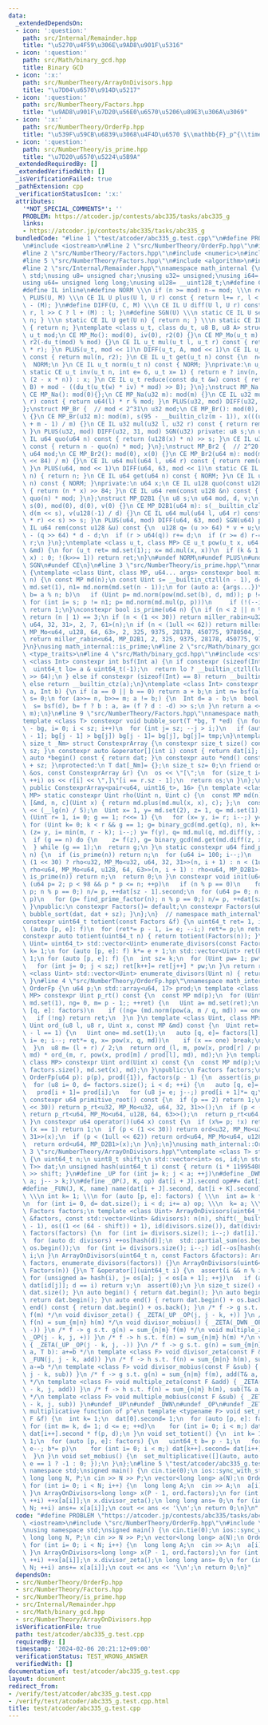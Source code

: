 ```yaml
---
data:
  _extendedDependsOn:
  - icon: ':question:'
    path: src/Internal/Remainder.hpp
    title: "\u5270\u4F59\u306E\u9AD8\u901F\u5316"
  - icon: ':question:'
    path: src/Math/binary_gcd.hpp
    title: Binary GCD
  - icon: ':x:'
    path: src/NumberTheory/ArrayOnDivisors.hpp
    title: "\u7D04\u6570\u914D\u5217"
  - icon: ':question:'
    path: src/NumberTheory/Factors.hpp
    title: "\u9AD8\u901F\u7D20\u56E0\u6570\u5206\u89E3\u306A\u3069"
  - icon: ':x:'
    path: src/NumberTheory/OrderFp.hpp
    title: "\u539F\u59CB\u6839\u3068\u4F4D\u6570 $\\mathbb{F}_p^{\\times}$"
  - icon: ':question:'
    path: src/NumberTheory/is_prime.hpp
    title: "\u7D20\u6570\u5224\u5B9A"
  _extendedRequiredBy: []
  _extendedVerifiedWith: []
  _isVerificationFailed: true
  _pathExtension: cpp
  _verificationStatusIcon: ':x:'
  attributes:
    '*NOT_SPECIAL_COMMENTS*': ''
    PROBLEM: https://atcoder.jp/contests/abc335/tasks/abc335_g
    links:
    - https://atcoder.jp/contests/abc335/tasks/abc335_g
  bundledCode: "#line 1 \"test/atcoder/abc335_g.test.cpp\"\n#define PROBLEM \"https://atcoder.jp/contests/abc335/tasks/abc335_g\"\
    \n#include <iostream>\n#line 2 \"src/NumberTheory/OrderFp.hpp\"\n#include <array>\n\
    #line 2 \"src/NumberTheory/Factors.hpp\"\n#include <numeric>\n#include <cassert>\n\
    #line 5 \"src/NumberTheory/Factors.hpp\"\n#include <algorithm>\n#include <vector>\n\
    #line 2 \"src/Internal/Remainder.hpp\"\nnamespace math_internal {\nusing namespace\
    \ std;\nusing u8= unsigned char;\nusing u32= unsigned;\nusing i64= long long;\n\
    using u64= unsigned long long;\nusing u128= __uint128_t;\n#define CE constexpr\n\
    #define IL inline\n#define NORM \\\n if (n >= mod) n-= mod; \\\n return n\n#define\
    \ PLUS(U, M) \\\n CE IL U plus(U l, U r) const { return l+= r, l < (M) ? l : l\
    \ - (M); }\n#define DIFF(U, C, M) \\\n CE IL U diff(U l, U r) const { return l-=\
    \ r, l >> C ? l + (M) : l; }\n#define SGN(U) \\\n static CE IL U set(U n) { return\
    \ n; } \\\n static CE IL U get(U n) { return n; } \\\n static CE IL U norm(U n)\
    \ { return n; }\ntemplate <class u_t, class du_t, u8 B, u8 A> struct MP_Mo {\n\
    \ u_t mod;\n CE MP_Mo(): mod(0), iv(0), r2(0) {}\n CE MP_Mo(u_t m): mod(m), iv(inv(m)),\
    \ r2(-du_t(mod) % mod) {}\n CE IL u_t mul(u_t l, u_t r) const { return reduce(du_t(l)\
    \ * r); }\n PLUS(u_t, mod << 1)\n DIFF(u_t, A, mod << 1)\n CE IL u_t set(u_t n)\
    \ const { return mul(n, r2); }\n CE IL u_t get(u_t n) const {\n  n= reduce(n);\n\
    \  NORM;\n }\n CE IL u_t norm(u_t n) const { NORM; }\nprivate:\n u_t iv, r2;\n\
    \ static CE u_t inv(u_t n, int e= 6, u_t x= 1) { return e ? inv(n, e - 1, x *\
    \ (2 - x * n)) : x; }\n CE IL u_t reduce(const du_t &w) const { return u_t(w >>\
    \ B) + mod - ((du_t(u_t(w) * iv) * mod) >> B); }\n};\nstruct MP_Na {\n u32 mod;\n\
    \ CE MP_Na(): mod(0){};\n CE MP_Na(u32 m): mod(m) {}\n CE IL u32 mul(u32 l, u32\
    \ r) const { return u64(l) * r % mod; }\n PLUS(u32, mod) DIFF(u32, 31, mod) SGN(u32)\n\
    };\nstruct MP_Br {  // mod < 2^31\n u32 mod;\n CE MP_Br(): mod(0), s(0), x(0)\
    \ {}\n CE MP_Br(u32 m): mod(m), s(95 - __builtin_clz(m - 1)), x(((u128(1) << s)\
    \ + m - 1) / m) {}\n CE IL u32 mul(u32 l, u32 r) const { return rem(u64(l) * r);\
    \ }\n PLUS(u32, mod) DIFF(u32, 31, mod) SGN(u32) private: u8 s;\n u64 x;\n CE\
    \ IL u64 quo(u64 n) const { return (u128(x) * n) >> s; }\n CE IL u32 rem(u64 n)\
    \ const { return n - quo(n) * mod; }\n};\nstruct MP_Br2 {  // 2^20 < mod <= 2^41\n\
    \ u64 mod;\n CE MP_Br2(): mod(0), x(0) {}\n CE MP_Br2(u64 m): mod(m), x((u128(1)\
    \ << 84) / m) {}\n CE IL u64 mul(u64 l, u64 r) const { return rem(u128(l) * r);\
    \ }\n PLUS(u64, mod << 1)\n DIFF(u64, 63, mod << 1)\n static CE IL u64 set(u64\
    \ n) { return n; }\n CE IL u64 get(u64 n) const { NORM; }\n CE IL u64 norm(u64\
    \ n) const { NORM; }\nprivate:\n u64 x;\n CE IL u128 quo(const u128 &n) const\
    \ { return (n * x) >> 84; }\n CE IL u64 rem(const u128 &n) const { return n -\
    \ quo(n) * mod; }\n};\nstruct MP_D2B1 {\n u8 s;\n u64 mod, d, v;\n CE MP_D2B1():\
    \ s(0), mod(0), d(0), v(0) {}\n CE MP_D2B1(u64 m): s(__builtin_clzll(m)), mod(m),\
    \ d(m << s), v(u128(-1) / d) {}\n CE IL u64 mul(u64 l, u64 r) const { return rem((u128(l)\
    \ * r) << s) >> s; }\n PLUS(u64, mod) DIFF(u64, 63, mod) SGN(u64) private: CE\
    \ IL u64 rem(const u128 &u) const {\n  u128 q= (u >> 64) * v + u;\n  u64 r= u64(u)\
    \ - (q >> 64) * d - d;\n  if (r > u64(q)) r+= d;\n  if (r >= d) r-= d;\n  return\
    \ r;\n }\n};\ntemplate <class u_t, class MP> CE u_t pow(u_t x, u64 k, const MP\
    \ &md) {\n for (u_t ret= md.set(1);; x= md.mul(x, x))\n  if (k & 1 ? ret= md.mul(ret,\
    \ x) : 0; !(k>>= 1)) return ret;\n}\n#undef NORM\n#undef PLUS\n#undef DIFF\n#undef\
    \ SGN\n#undef CE\n}\n#line 3 \"src/NumberTheory/is_prime.hpp\"\nnamespace math_internal\
    \ {\ntemplate <class Uint, class MP, u64... args> constexpr bool miller_rabin(Uint\
    \ n) {\n const MP md(n);\n const Uint s= __builtin_ctzll(n - 1), d= n >> s, one=\
    \ md.set(1), n1= md.norm(md.set(n - 1));\n for (auto a: {args...})\n  if (Uint\
    \ b= a % n; b)\n   if (Uint p= md.norm(pow(md.set(b), d, md)); p != one)\n   \
    \ for (int i= s; p != n1; p= md.norm(md.mul(p, p)))\n     if (!(--i)) return 0;\n\
    \ return 1;\n}\nconstexpr bool is_prime(u64 n) {\n if (n < 2 || n % 6 % 4 != 1)\
    \ return (n | 1) == 3;\n if (n < (1 << 30)) return miller_rabin<u32, MP_Mo<u32,\
    \ u64, 32, 31>, 2, 7, 61>(n);\n if (n < (1ull << 62)) return miller_rabin<u64,\
    \ MP_Mo<u64, u128, 64, 63>, 2, 325, 9375, 28178, 450775, 9780504, 1795265022>(n);\n\
    \ return miller_rabin<u64, MP_D2B1, 2, 325, 9375, 28178, 450775, 9780504, 1795265022>(n);\n\
    }\n}\nusing math_internal::is_prime;\n#line 2 \"src/Math/binary_gcd.hpp\"\n#include\
    \ <type_traits>\n#line 4 \"src/Math/binary_gcd.hpp\"\n#include <cstdint>\ntemplate\
    \ <class Int> constexpr int bsf(Int a) {\n if constexpr (sizeof(Int) == 16) {\n\
    \  uint64_t lo= a & uint64_t(-1);\n  return lo ? __builtin_ctzll(lo) : 64 + __builtin_ctzll(a\
    \ >> 64);\n } else if constexpr (sizeof(Int) == 8) return __builtin_ctzll(a);\n\
    \ else return __builtin_ctz(a);\n}\ntemplate <class Int> constexpr Int binary_gcd(Int\
    \ a, Int b) {\n if (a == 0 || b == 0) return a + b;\n int n= bsf(a), m= bsf(b),\
    \ s= 0;\n for (a>>= n, b>>= m; a != b;) {\n  Int d= a - b;\n  bool f= a > b;\n\
    \  s= bsf(d), b= f ? b : a, a= (f ? d : -d) >> s;\n }\n return a << std::min(n,\
    \ m);\n}\n#line 9 \"src/NumberTheory/Factors.hpp\"\nnamespace math_internal {\n\
    template <class T> constexpr void bubble_sort(T *bg, T *ed) {\n for (int sz= ed\
    \ - bg, i= 0; i < sz; i++)\n  for (int j= sz; --j > i;)\n   if (auto tmp= bg[j\
    \ - 1]; bg[j - 1] > bg[j]) bg[j - 1]= bg[j], bg[j]= tmp;\n}\ntemplate <class T,\
    \ size_t _Nm> struct ConstexprArray {\n constexpr size_t size() const { return\
    \ sz; }\n constexpr auto &operator[](int i) const { return dat[i]; }\n constexpr\
    \ auto *begin() const { return dat; }\n constexpr auto *end() const { return dat\
    \ + sz; }\nprotected:\n T dat[_Nm]= {};\n size_t sz= 0;\n friend ostream &operator<<(ostream\
    \ &os, const ConstexprArray &r) {\n  os << \"[\";\n  for (size_t i= 0; i < r.sz;\
    \ ++i) os << r[i] << \",]\"[i == r.sz - 1];\n  return os;\n }\n};\nclass Factors:\
    \ public ConstexprArray<pair<u64, uint16_t>, 16> {\n template <class Uint, class\
    \ MP> static constexpr Uint rho(Uint n, Uint c) {\n  const MP md(n);\n  auto f=\
    \ [&md, n, c](Uint x) { return md.plus(md.mul(x, x), c); };\n  const Uint m= 1LL\
    \ << (__lg(n) / 5);\n  Uint x= 1, y= md.set(2), z= 1, q= md.set(1), g= 1;\n  for\
    \ (Uint r= 1, i= 0; g == 1; r<<= 1) {\n   for (x= y, i= r; i--;) y= f(y);\n  \
    \ for (Uint k= 0; k < r && g == 1; g= binary_gcd(md.get(q), n), k+= m)\n    for\
    \ (z= y, i= min(m, r - k); i--;) y= f(y), q= md.mul(q, md.diff(y, x));\n  }\n\
    \  if (g == n) do {\n    z= f(z), g= binary_gcd(md.get(md.diff(z, x)), n);\n \
    \  } while (g == 1);\n  return g;\n }\n static constexpr u64 find_prime_factor(u64\
    \ n) {\n  if (is_prime(n)) return n;\n  for (u64 i= 100; i--;)\n   if (n= n <\
    \ (1 << 30) ? rho<u32, MP_Mo<u32, u64, 32, 31>>(n, i + 1) : n < (1ull << 62) ?\
    \ rho<u64, MP_Mo<u64, u128, 64, 63>>(n, i + 1) : rho<u64, MP_D2B1>(n, i + 1);\
    \ is_prime(n)) return n;\n  return 0;\n }\n constexpr void init(u64 n) {\n  for\
    \ (u64 p= 2; p < 98 && p * p <= n; ++p)\n   if (n % p == 0)\n    for (dat[sz++].first=\
    \ p; n % p == 0;) n/= p, ++dat[sz - 1].second;\n  for (u64 p= 0; n > 1; dat[sz++].first=\
    \ p)\n   for (p= find_prime_factor(n); n % p == 0;) n/= p, ++dat[sz].second;\n\
    \ }\npublic:\n constexpr Factors()= default;\n constexpr Factors(u64 n) { init(n),\
    \ bubble_sort(dat, dat + sz); }\n};\n}  // namespace math_internal\nusing math_internal::Factors;\n\
    constexpr uint64_t totient(const Factors &f) {\n uint64_t ret= 1, i= 0;\n for\
    \ (auto [p, e]: f)\n  for (ret*= p - 1, i= e; --i;) ret*= p;\n return ret;\n}\n\
    constexpr auto totient(uint64_t n) { return totient(Factors(n)); }\ntemplate <class\
    \ Uint= uint64_t> std::vector<Uint> enumerate_divisors(const Factors &f) {\n int\
    \ k= 1;\n for (auto [p, e]: f) k*= e + 1;\n std::vector<Uint> ret(k, 1);\n k=\
    \ 1;\n for (auto [p, e]: f) {\n  int sz= k;\n  for (Uint pw= 1; pw*= p, e--;)\n\
    \   for (int j= 0; j < sz;) ret[k++]= ret[j++] * pw;\n }\n return ret;\n}\ntemplate\
    \ <class Uint> std::vector<Uint> enumerate_divisors(Uint n) { return enumerate_divisors<Uint>(Factors(n));\
    \ }\n#line 4 \"src/NumberTheory/OrderFp.hpp\"\nnamespace math_internal {\nclass\
    \ OrderFp {\n u64 p;\n std::array<u64, 17> prod;\n template <class Uint, class\
    \ MP> constexpr Uint p_rt() const {\n  const MP md(p);\n  for (Uint ret= 2, one=\
    \ md.set(1), ng= 0, m= p - 1;; ++ret) {\n   Uint a= md.set(ret);\n   for (auto\
    \ [q, e]: factors)\n    if ((ng= (md.norm(pow(a, m / q, md)) == one))) break;\n\
    \   if (!ng) return ret;\n  }\n }\n template <class Uint, class MP> constexpr\
    \ Uint ord_(u8 l, u8 r, Uint x, const MP &md) const {\n  Uint ret= 1;\n  if (r\
    \ - l == 1) {\n   Uint one= md.set(1);\n   auto [q, e]= factors[l];\n   for (u8\
    \ i= e; i--; ret*= q, x= pow(x, q, md))\n    if (x == one) break;\n   return ret;\n\
    \  }\n  u8 m= (l + r) / 2;\n  return ord_(l, m, pow(x, prod[r] / prod[m], md),\
    \ md) * ord_(m, r, pow(x, prod[m] / prod[l], md), md);\n }\n template <class Uint,\
    \ class MP> constexpr Uint ord(Uint x) const {\n  const MP md(p);\n  return ord_(0,\
    \ factors.size(), md.set(x), md);\n }\npublic:\n Factors factors;\n constexpr\
    \ OrderFp(u64 p): p(p), prod({1}), factors(p - 1) {\n  assert(is_prime(p));\n\
    \  for (u8 i= 0, d= factors.size(); i < d; ++i) {\n   auto [q, e]= factors[i];\n\
    \   prod[i + 1]= prod[i];\n   for (u8 j= e; j--;) prod[i + 1]*= q;\n  }\n }\n\
    \ constexpr u64 primitive_root() const {\n  if (p == 2) return 1;\n  if (p < (1\
    \ << 30)) return p_rt<u32, MP_Mo<u32, u64, 32, 31>>();\n  if (p < (1ull << 62))\
    \ return p_rt<u64, MP_Mo<u64, u128, 64, 63>>();\n  return p_rt<u64, MP_D2B1>();\n\
    \ }\n constexpr u64 operator()(u64 x) const {\n  if (x%= p; !x) return 0;\n  if\
    \ (x == 1) return 1;\n  if (p < (1 << 30)) return ord<u32, MP_Mo<u32, u64, 32,\
    \ 31>>(x);\n  if (p < (1ull << 62)) return ord<u64, MP_Mo<u64, u128, 64, 63>>(x);\n\
    \  return ord<u64, MP_D2B1>(x);\n }\n};\n}\nusing math_internal::OrderFp;\n#line\
    \ 3 \"src/NumberTheory/ArrayOnDivisors.hpp\"\ntemplate <class T> struct ArrayOnDivisors\
    \ {\n uint64_t n;\n uint8_t shift;\n std::vector<int> os, id;\n std::vector<std::pair<uint64_t,\
    \ T>> dat;\n unsigned hash(uint64_t i) const { return (i * 11995408973635179863ULL)\
    \ >> shift; }\n#define _UP for (int j= k; j < a; ++j)\n#define _DWN for (int j=\
    \ a; j-- > k;)\n#define _OP(J, K, op) dat[i + J].second op##= dat[i + K].second\n\
    #define _FUN(J, K, name) name(dat[i + J].second, dat[i + K].second)\n#define _ZETA(op)\
    \ \\\n int k= 1; \\\n for (auto [p, e]: factors) { \\\n  int a= k * (e + 1); \\\
    \n  for (int i= 0, d= dat.size(); i < d; i+= a) op; \\\n  k= a; \\\n }\npublic:\n\
    \ Factors factors;\n template <class Uint> ArrayOnDivisors(uint64_t n, const Factors\
    \ &factors, const std::vector<Uint> &divisors): n(n), shift(__builtin_clzll(divisors.size())\
    \ - 1), os((1 << (64 - shift)) + 1), id(divisors.size()), dat(divisors.size()),\
    \ factors(factors) {\n  for (int i= divisors.size(); i--;) dat[i].first= divisors[i];\n\
    \  for (auto d: divisors) ++os[hash(d)];\n  std::partial_sum(os.begin(), os.end(),\
    \ os.begin());\n  for (int i= divisors.size(); i--;) id[--os[hash(divisors[i])]]=\
    \ i;\n }\n ArrayOnDivisors(uint64_t n, const Factors &factors): ArrayOnDivisors(n,\
    \ factors, enumerate_divisors(factors)) {}\n ArrayOnDivisors(uint64_t n): ArrayOnDivisors(n,\
    \ Factors(n)) {}\n T &operator[](uint64_t i) {\n  assert(i && n % i == 0);\n \
    \ for (unsigned a= hash(i), j= os[a]; j < os[a + 1]; ++j)\n   if (auto &[d, v]=\
    \ dat[id[j]]; d == i) return v;\n  assert(0);\n }\n size_t size() const { return\
    \ dat.size(); }\n auto begin() { return dat.begin(); }\n auto begin() const {\
    \ return dat.begin(); }\n auto end() { return dat.begin() + os.back(); }\n auto\
    \ end() const { return dat.begin() + os.back(); }\n /* f -> g s.t. g(n) = sum_{m|n}\
    \ f(m) */\n void divisor_zeta() { _ZETA(_UP _OP(j, j - k, +)) }\n /* f -> h s.t.\
    \ f(n) = sum_{m|n} h(m) */\n void divisor_mobius() { _ZETA(_DWN _OP(j, j - k,\
    \ -)) }\n /* f -> g s.t. g(n) = sum_{n|m} f(m) */\n void multiple_zeta() { _ZETA(_DWN\
    \ _OP(j - k, j, +)) }\n /* f -> h s.t. f(n) = sum_{n|m} h(m) */\n void multiple_mobius()\
    \ { _ZETA(_UP _OP(j - k, j, -)) }\n /* f -> g s.t. g(n) = sum_{m|n} f(m), add(T&\
    \ a, T b): a+=b */\n template <class F> void divisor_zeta(const F &add) { _ZETA(_UP\
    \ _FUN(j, j - k, add)) }\n /* f -> h s.t. f(n) = sum_{m|n} h(m), sub(T& a, T b):\
    \ a-=b */\n template <class F> void divisor_mobius(const F &sub) { _ZETA(_UP _FUN(j,\
    \ j - k, sub)) }\n /* f -> g s.t. g(n) = sum_{n|m} f(m), add(T& a, T b): a+=b\
    \ */\n template <class F> void multiple_zeta(const F &add) { _ZETA(_UP _FUN(j\
    \ - k, j, add)) }\n /* f -> h s.t. f(n) = sum_{n|m} h(m), sub(T& a, T b): a-=b\
    \ */\n template <class F> void multiple_mobius(const F &sub) { _ZETA(_UP _FUN(j\
    \ - k, j, sub)) }\n#undef _UP\n#undef _DWN\n#undef _OP\n#undef _ZETA\n // f(p,e):\
    \ multiplicative function of p^e\n template <typename F> void set_multiplicative(const\
    \ F &f) {\n  int k= 1;\n  dat[0].second= 1;\n  for (auto [p, e]: factors)\n  \
    \ for (int m= k, d= 1; d <= e; ++d)\n    for (int i= 0; i < m;) dat[k++].second=\
    \ dat[i++].second * f(p, d);\n }\n void set_totient() {\n  int k= 1;\n  dat[0].second=\
    \ 1;\n  for (auto [p, e]: factors) {\n   uint64_t b= p - 1;\n   for (int m= k;\
    \ e--; b*= p)\n    for (int i= 0; i < m;) dat[k++].second= dat[i++].second * b;\n\
    \  }\n }\n void set_mobius() {\n  set_multiplicative([](auto, auto e) { return\
    \ e == 1 ? -1 : 0; });\n }\n};\n#line 5 \"test/atcoder/abc335_g.test.cpp\"\nusing\
    \ namespace std;\nsigned main() {\n cin.tie(0);\n ios::sync_with_stdio(false);\n\
    \ long long N, P;\n cin >> N >> P;\n vector<long long> a(N);\n OrderFp ord(P);\n\
    \ for (int i= 0; i < N; i++) {\n  long long A;\n  cin >> A;\n  a[i]= ord(A);\n\
    \ }\n ArrayOnDivisors<long long> x(P - 1, ord.factors);\n for (int i= 0; i < N;\
    \ ++i) ++x[a[i]];\n x.divisor_zeta();\n long long ans= 0;\n for (int i= 0; i <\
    \ N; ++i) ans+= x[a[i]];\n cout << ans << '\\n';\n return 0;\n}\n"
  code: "#define PROBLEM \"https://atcoder.jp/contests/abc335/tasks/abc335_g\"\n#include\
    \ <iostream>\n#include \"src/NumberTheory/OrderFp.hpp\"\n#include \"src/NumberTheory/ArrayOnDivisors.hpp\"\
    \nusing namespace std;\nsigned main() {\n cin.tie(0);\n ios::sync_with_stdio(false);\n\
    \ long long N, P;\n cin >> N >> P;\n vector<long long> a(N);\n OrderFp ord(P);\n\
    \ for (int i= 0; i < N; i++) {\n  long long A;\n  cin >> A;\n  a[i]= ord(A);\n\
    \ }\n ArrayOnDivisors<long long> x(P - 1, ord.factors);\n for (int i= 0; i < N;\
    \ ++i) ++x[a[i]];\n x.divisor_zeta();\n long long ans= 0;\n for (int i= 0; i <\
    \ N; ++i) ans+= x[a[i]];\n cout << ans << '\\n';\n return 0;\n}"
  dependsOn:
  - src/NumberTheory/OrderFp.hpp
  - src/NumberTheory/Factors.hpp
  - src/NumberTheory/is_prime.hpp
  - src/Internal/Remainder.hpp
  - src/Math/binary_gcd.hpp
  - src/NumberTheory/ArrayOnDivisors.hpp
  isVerificationFile: true
  path: test/atcoder/abc335_g.test.cpp
  requiredBy: []
  timestamp: '2024-02-06 20:21:12+09:00'
  verificationStatus: TEST_WRONG_ANSWER
  verifiedWith: []
documentation_of: test/atcoder/abc335_g.test.cpp
layout: document
redirect_from:
- /verify/test/atcoder/abc335_g.test.cpp
- /verify/test/atcoder/abc335_g.test.cpp.html
title: test/atcoder/abc335_g.test.cpp
---
```

